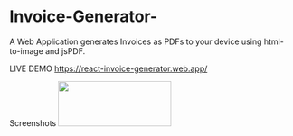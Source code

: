 # Invoice-Generator-
A Web Application generates Invoices as PDFs to your device using html-to-image and jsPDF.

LIVE DEMO
https://react-invoice-generator.web.app/

Screenshots
<img src="C:\Users\Rog\Pictures\Screenshots\Screenshot 2024-07-10 165535.png" width="200"
         height="80">

